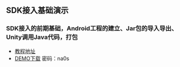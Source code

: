 ## SDK接入基础演示  

### SDK接入的前期基础，Android工程的建立、Jar包的导入导出、Unity调用Java代码，打包

* [教程地址](http://www.cnblogs.com/msxh/p/7220741.html)  
* [DEMO下载](http://pan.baidu.com/s/1hrYI1gS)   密码：na0s
